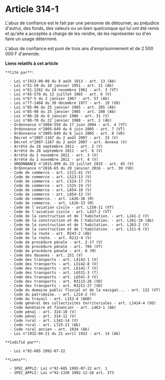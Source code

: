 # Article 314-1

L'abus de confiance est le fait par une personne de détourner, au préjudice d'autrui, des fonds, des valeurs ou un bien
quelconque qui lui ont été remis et qu'elle a acceptés à charge de les rendre, de les représenter ou d'en faire un usage
déterminé.

L'abus de confiance est puni de trois ans d'emprisonnement et de 2 500 000 F d'amende.

**Liens relatifs à cet article**

	**Cité par**:

	  - Loi n°1913-08-08 du 8 août 1913 - art. 13 (Ab)
	  - Loi n°51-59 du 18 janvier 1951 - art. 21 (Ab)
	  - Loi n°61-1262 du 24 novembre 1961 - art. 3 (VT)
	  - Loi n°65-570 du 13 juillet 1965 - art. 6 (V)
	  - Loi n°67-5 du 3 janvier 1967 - art. 57 (Ab)
	  - Loi n°77-1468 du 30 décembre 1977 - art. 19 (VD)
	  - Loi n°85-98 du 25 janvier 1985 - art. 205 (Ab)
	  - Loi n°85-98 du 25 janvier 1985 - art. 208 (Ab)
	  - Loi n°86-18 du 6 janvier 1986 - art. 31 (V)
	  - Loi n°88-70 du 22 janvier 1988 - art. 2 (Ab)
	  - Ordonnance n°2004-559 du 17 juin 2004 - art. 4 (VT)
	  - Ordonnance n°2005-649 du 6 juin 2005 - art. 7 (VT)
	  - Ordonnance n°2005-649 du 6 juin 2005 - art. 8 (VD)
	  - Décret n°2007-1167 du 2 août 2007 - art. 23 (V)
	  - Décret n°2007-1167 du 2 août 2007 - art. Annexe (V)
	  - Arrêté du 28 septembre 2011 - art. 2 (V)
	  - Arrêté du 28 septembre 2011 - art. 6 (V)
	  - Arrêté du 2 novembre 2011 - art. 3 (V)
	  - Arrêté du 2 novembre 2011 - art. 4 (V)
	  - ORDONNANCE n°2015-899 du 23 juillet 2015 - art. 45 (V)
	  - Ordonnance n°2016-65 du 29 janvier 2016 - art. 39 (VD)
	  - Code de commerce - art. L511-41 (V)
	  - Code de commerce - art. L523-13 (V)
	  - Code de commerce - art. L524-17 (V)
	  - Code de commerce - art. L525-19 (V)
	  - Code de commerce - art. L654-10 (V)
	  - Code de commerce - art. L654-13 (V)
	  - Code de commerce. - art. L626-10 (M)
	  - Code de commerce. - art. L626-13 (M)
	  - Code de l'aviation civile - art. L150-11 (VT)
	  - Code de l'aviation civile - art. L427-2 (VT)
	  - Code de la construction et de l'habitation. - art. L241-2 (V)
	  - Code de la construction et de l'habitation. - art. L261-18 (Ab)
	  - Code de la construction et de l'habitation. - art. L263-2 (V)
	  - Code de la construction et de l'habitation. - art. L311-6 (V)
	  - Code de la route - art. R243-2 (Ab)
	  - Code de la route. - art. R212-4 (V)
	  - Code de procédure pénale - art. 2-17 (V)
	  - Code de procédure pénale - art. 704 (VT)
	  - Code de procédure pénale - art. 8 (M)
	  - Code des douanes - art. 251 (V)
	  - Code des transports - art. L4143-1 (V)
	  - Code des transports - art. L5142-8 (V)
	  - Code des transports - art. L6142-7 (V)
	  - Code des transports - art. L6531-3 (T)
	  - Code des transports - art. L6541-3 (V)
	  - Code des transports - art. R3113-26 (VD)
	  - Code des transports - art. R3211-27 (VD)
	  - Code du domaine public fluvial et de la navigat... - art. 132 (VT)
	  - Code du patrimoine. - art. L214-2 (V)
	  - Code du travail - art. L152-4 (AbD)
	  - Code général des collectivités territoriales - art. L1414-4 (VD)
	  - Code monétaire et financier - art. L463-1 (Ab)
	  - Code pénal - art. 314-10 (V)
	  - Code pénal - art. 314-12 (V)
	  - Code rural - art. L342-14 (V)
	  - Code rural - art. L725-21 (Ab)
	  - Code rural ancien - art. 1034 (Ab)
	  - Loi n°1932-04-21 du 21 avril 1932 - art. 14 (Ab)

	**Codifié par**:

	  - Loi n°92-685 1992-07-22

	**Liens**:

	  - SPEC_APPLI: Loi n°92-685 1992-07-22 art. 1
	  - SPEC_APPLI: Loi n°92-1336 1992-12-16 art. 373
